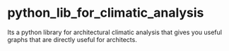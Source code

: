 # python_lib_for_climatic_analysis
Its a python library for architectural climatic analysis that gives you useful graphs that are directly useful for architects.

